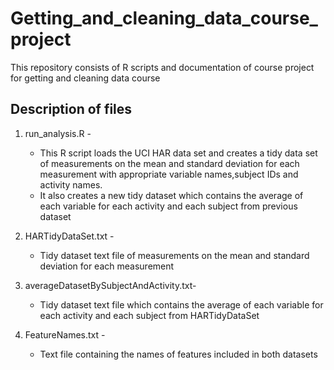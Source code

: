 # Getting_and_cleaning_data_course_project
This repository consists of R scripts and documentation of course project for getting and cleaning data course 

## Description of files 
 1. run_analysis.R - 
     - This R script loads the UCI HAR data set and creates a tidy data set of measurements on the mean and standard deviation for each measurement with appropriate variable               names,subject IDs and activity names.
     - It also creates a new tidy dataset which contains the average of each variable for each activity and each subject from previous dataset
    
 2. HARTidyDataSet.txt - 
    - Tidy dataset text file of measurements on the mean and standard deviation for each measurement

 3. averageDatasetBySubjectAndActivity.txt- 
    - Tidy dataset text file which contains the average of each variable for each activity and each subject from HARTidyDataSet

 4. FeatureNames.txt -
    - Text file containing the names of features included in both datasets 
